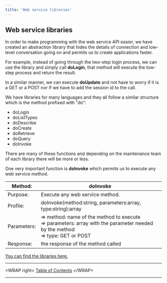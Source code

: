 ```yaml
---
title: 'Web service libraries'
---
```


Web service libraries
---------------------

In order to make programming with the web service API easier, we have
created an abstraction library that hides the details of connection and
low-level conversation going on and permits us to create applications
faster.

For example, instead of going through the two-step login process, we can
use the library and simply call **doLogin**, that method will execute
the tow-step process and return the result.

In a similar manner, we can execute **doUpdate** and not have to worry
if it is a GET or a POST nor if we have to add the session id to the
call.

We have libraries for many languages and they all follow a similar
structure which is the method prefixed with "do":

-   doLogin
-   doListTypes
-   doDescribe
-   doCreate
-   doRetrieve
-   doQuery
-   doInvoke

There are many of these functions and depending on the maintenance team
of each library there will be more or less.

One very important function is **doInvoke** which permits us to execute
any web service method.

<table>
<thead>
<tr class="header">
<th>Method:</th>
<th>doInvoke</th>
</tr>
</thead>
<tbody>
<tr class="odd">
<td>Purpose:</td>
<td>Execute any web service method.</td>
</tr>
<tr class="even">
<td>Profile:</td>
<td>doInvoke(method:string, parameters:array, type:string):array</td>
</tr>
<tr class="odd">
<td>Parameters:</td>
<td>=&gt; method: name of the method to execute<br />
=&gt; parameters: array with the parameter needed by the method<br />
=&gt; type: GET or POST</td>
</tr>
<tr class="even">
<td>Response:</td>
<td>the response of the method called</td>
</tr>
</tbody>
</table>

[You can find the libraries
here.](https://github.com/tsolucio/coreBOSwsLibrary)

------------------------------------------------------------------------

&lt;WRAP right&gt; [Table of
Contents](/en/devel/corebosws/tableofcontents) &lt;/WRAP&gt;

------------------------------------------------------------------------

